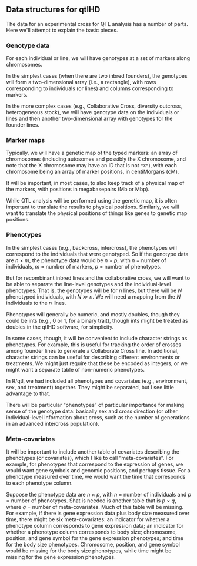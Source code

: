 ## Data structures for qtlHD

The data for an experimental cross for QTL analysis has a number of
parts.  Here we'll attempt to explain the basic pieces.

### Genotype data

For each individual or line, we will have genotypes at a set of
markers along chromosomes.

In the simplest cases (when there are two inbred founders), the
genotypes will form a two-dimensional array (i.e., a rectangle), with
rows corresponding to individuals (or lines) and columns corresponding
to markers.

In the more complex cases (e.g., Collaborative Cross, diversity
outcross, heterogeneous stock), we will have genotype data on the
individuals or lines and then another two-dimensional array with
genotypes for the founder lines.

### Marker maps

Typically, we will have a genetic map of the typed markers: an array
of chromosomes (including autosomes and possibly the X chromosome, and
note that the X chromosome may have an ID that is not `"X"`), with
each chromosome being an array of marker positions, in centiMorgans
(cM).

It will be important, in most cases, to also keep track of a physical
map of the markers, with positions in megabasepairs (Mb or Mbp).

While QTL analysis will be performed using the genetic map, it is
often important to translate the results to physical positions.
Similarly, we will want to translate the physical positions of things
like genes to genetic map positions.

### Phenotypes

In the simplest cases (e.g., backcross, intercross), the phenotypes
will correspond to the individuals that were genotyped.  So if the
genotype data are *n* &times; *m*, the phenotype data would be *n* &times;
*p*, with *n* = number of individuals, *m* = number of markers, *p* = number
of phenotypes.

But for recombinant inbred lines and the collaborative cross, we will
want to be able to separate the line-level genotypes and the
individual-level phenotypes.  That is, the genotypes will be for *n*
lines, but there will be *N* phenotyped individuals, with *N* &#8811;
*n*.  We will need a mapping from the *N* individuals to the *n*
lines.

Phenotypes will generally be numeric, and mostly doubles, though they
could be ints (e.g., 0 or 1, for a binary trait), though ints might be
treated as doubles in the qtlHD software, for simplicity.

In some cases, though, it will be convenient to include character
strings as phenotypes. For example, this is useful for tracking the order of
crosses among founder lines to generate a Collaborate Cross line.  In
additional, character strings can be useful for describing different
environments or treatments.  We might just require that these be
encoded as integers, or we might want a separate table of non-numeric
phenotypes.

In R/qtl, we had included all phenotypes and covariates (e.g.,
environment, sex, and treatment) together.  They might be separated,
but I see little advantage to that.

There will be particular &ldquo;phenotypes&rdquo; of particular
importance for making sense of the genotype data: basically sex and
cross direction (or other individual-level information about cross,
such as the number of generations in an advanced intercross
population).

### Meta-covariates

It will be important to include another table of covariates describing
the phenotypes (or covariates), which I like to call
&ldquo;meta-covariates&rdquo;.  For example, for phenotypes that
correspond to the expression of genes, we would want gene symbols and
genomic positions, and perhaps tissue.  For a phenotype measured over
time, we would want the time that corresponds to each phenotype
column.

Suppose the phenotype data are *n* &times; *p*, with *n* = number of
individuals and *p* = number of phenotypes.  Shat is needed is another
table that is *p* &times; *q*, where *q* = number of meta-covariates.
Much of this table will be missing.  For example, if there is gene
expression data plus body size measured over
time, there might be six meta-covariates: an indicator for whether a
phenotype column corresponds to gene
expression data; an indicator for whether a phenotype column
corresponds to body size; chromosome, position, and gene symbol for
the gene expression phenotypes; and time for the body size phenotypes.
Chromosome, position, and gene symbol would be missing for the body size
phenotypes, while time might be missing for the gene expression
phenotypes.


